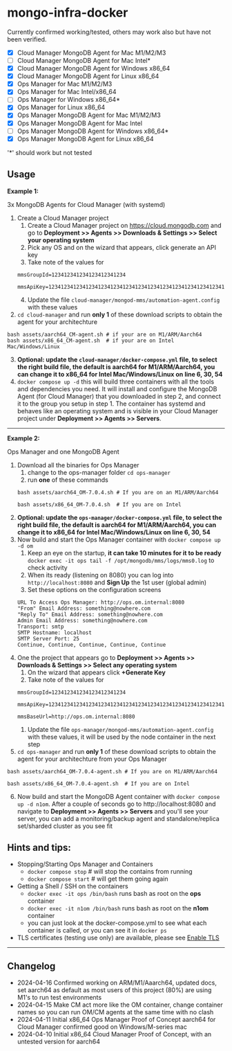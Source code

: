 # mongo-infra-docker

Currently confirmed working/tested, others may work also but have not been verified.
- [x] Cloud Manager MongoDB Agent for Mac M1/M2/M3
- [ ] Cloud Manager MongoDB Agent for Mac Intel*
- [x] Cloud Manager MongoDB Agent for Windows x86_64 
- [x] Cloud Manager MongoDB Agent for Linux x86_64
- [x] Ops Manager for Mac M1/M2/M3
- [x] Ops Manager for Mac Intel/x86_64
- [ ] Ops Manager for Windows x86_64*
- [x] Ops Manager for Linux x86_64
- [x] Ops Manager MongoDB Agent for Mac M1/M2/M3
- [x] Ops Manager MongoDB Agent for Mac Intel
- [ ] Ops Manager MongoDB Agent for Windows x86_64*
- [x] Ops Manager MongoDB Agent for Linux x86_64

'*' should work but not tested

## Usage

**Example 1:** 

3x MongoDB Agents for Cloud Manager (with systemd)

1. Create a Cloud Manager project
    1. Create a Cloud Manager project on https://cloud.mongodb.com and go to **Deployment >> Agents >> Downloads & Settings >> Select your operating system**
    2. Pick any OS and on the wizard that appears, click generate an API key
    3. Take note of the values for
    ``` 
    mmsGroupId=123412341234123412341234

    mmsApiKey=123412341234123412341234123412341234123412341234123412341234123412341234
    ```
    4. Update the file `cloud-manager/mongod-mms/automation-agent.config` with these values
2. `cd cloud-manager` and run **only 1** of these download scripts to obtain the agent for your architechture 
```
bash assets/aarch64_CM-agent.sh # if your are on M1/ARM/Aarch64
bash assets/x86_64_CM-agent.sh  # if your are on Intel Mac/Windows/Linux
```
3. **Optional: update the `cloud-manager/docker-compose.yml` file, to select the right build file, the default is aarch64 for M1/ARM/Aarch64, you can change it to x86_64 for Intel Mac/Windows/Linux on line 6, 30, 54**
4. `docker compose up -d` this will build three containers with all the tools and dependencies you need. It will install and configure the MongoDB Agent (for Cloud Manager) that you downloaded in step 2, and connect it to the group you setup in step 1. The container has systemd and behaves like an operating system and is visible in your Cloud Manager project under **Deployment >> Agents >> Servers**.

---

**Example 2:** 

Ops Manager and one MongoDB Agent

1. Download all the binaries for Ops Manager
    1. change to the ops-manager folder `cd ops-manager`
    1. run **one** of these commands
    ```
    bash assets/aarch64_OM-7.0.4.sh # If you are on an M1/ARM/Aarch64

    bash assets/x86_64_OM-7.0.4.sh  # If you are on Intel
    ```
2. **Optional: update the `ops-manager/docker-compose.yml` file, to select the right build file, the default is aarch64 for M1/ARM/Aarch64, you can change it to x86_64 for Intel Mac/Windows/Linux on line 6, 30, 54**
3. Now build and start the Ops Manager container with `docker compose up -d om`
    1. Keep an eye on the startup, **it can take 10 minutes for it to be ready** `docker exec -it ops tail -f /opt/mongodb/mms/logs/mms0.log` to check activity
    1. When its ready (listening on 8080) you can log into `http://localhost:8080` and **Sign Up** the 1st user (global admin) 
    1. Set these options on the configuration screens
    ```
    URL To Access Ops Manager: http://ops.om.internal:8080
    "From" Email Address: something@nowhere.com
    "Reply To" Email Address: something@nowhere.com
    Admin Email Address: something@nowhere.com
    Transport: smtp
    SMTP Hostname: localhost
    SMTP Server Port: 25
    Continue, Continue, Continue, Continue, Continue
    ```
4. One the project that appears go to **Deployment >> Agents >> Downloads & Settings >> Select any operating system**
    1. On the wizard that appears click **+Generate Key**
    1. Take note of the values for
    ```
    mmsGroupId=123412341234123412341234
    
    mmsApiKey=123412341234123412341234123412341234123412341234123412341234123412341234
    
    mmsBaseUrl=http://ops.om.internal:8080
    ```
    1. Update the file `ops-manager/mongod-mms/automation-agent.config` with these values, it will be used by the node container in the next step
5. `cd ops-manager` and run **only 1** of these download scripts to obtain the agent for your architechture from your Ops Manager
```
bash assets/aarch64_OM-7.0.4-agent.sh # If you are on M1/ARM/Aarch64

bash assets/x86_64_OM-7.0.4-agent.sh  # If you are on Intel
```
6. Now build and start the MongoDB Agent container with `docker compose up -d n1om`. After a couple of seconds go to http://localhost:8080 and navigate to **Deployment >> Agents >> Servers** and you'll see your server, you can add a monitoring/backup agent and standalone/replica set/sharded cluster as you see fit

## Hints and tips:

- Stopping/Starting Ops Manager and Containers
  - `docker compose stop` # will stop the contains from running
  - `docker compose start` # will get them going again
- Getting a Shell / SSH on the containers
  - `docker exec -it ops /bin/bash` runs bash as root on the **ops** container
  - `docker exec -it n1om /bin/bash` runs bash as root on the **n1om** container
  - you can just look at the docker-compose.yml to see what each container is called, or you can see it in `docker ps`
- TLS certificates (testing use only) are available, please see [Enable TLS](/ops-manager/docs/tls-for-ops-manager.md)

---

## Changelog
- 2024-04-16 Confirmed working on ARM/M1/Aaarch64, updated docs, set aarch64 as default as most users of this project (80%) are using M1's to run test environments
- 2024-04-15 Make CM act more like the OM container, change container names so you can run OM/CM agents at the same time with no clash
- 2024-04-11 Initial x86_64 Ops Manager Proof of Concept aarch64 for Cloud Manager confirmed good on Windows/M-series mac
- 2024-04-10 Initial x86_64 Cloud Manager Proof of Concept, with an untested version for aarch64
